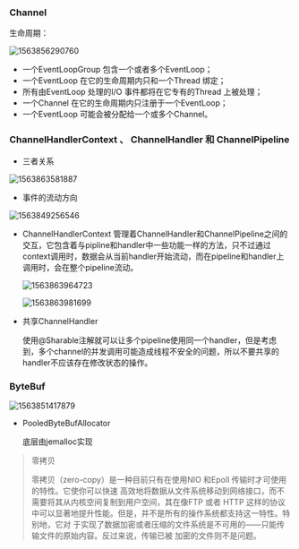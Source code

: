 ### Channel

生命周期：

![1563856290760](C:\Users\jing\AppData\Roaming\Typora\typora-user-images\1563856290760.png)




* 一个EventLoopGroup 包含一个或者多个EventLoop；
* 一个EventLoop 在它的生命周期内只和一个Thread 绑定；
* 所有由EventLoop 处理的I/O 事件都将在它专有的Thread 上被处理；
* 一个Channel 在它的生命周期内只注册于一个EventLoop；
* 一个EventLoop 可能会被分配给一个或多个Channel。



### ChannelHandlerContext 、 ChannelHandler 和 ChannelPipeline

* 三者关系

![1563863581887](C:\Users\jing\AppData\Roaming\Typora\typora-user-images\1563863581887.png)

* 事件的流动方向

![1563849256546](C:\Users\jing\AppData\Roaming\Typora\typora-user-images\1563849256546.png)



* ChannelHandlerContext   管理着ChannelHandler和ChannelPipeline之间的交互，它包含着与pipline和handler中一些功能一样的方法，只不过通过context调用时，数据会从当前handler开始流动，而在pipeline和handler上调用时，会在整个pipeline流动。

  ![1563863964723](C:\Users\jing\AppData\Roaming\Typora\typora-user-images\1563863964723.png)

  ![1563863981699](C:\Users\jing\AppData\Roaming\Typora\typora-user-images\1563863981699.png)

* 共享ChannelHandler

  使用@Sharable注解就可以让多个pipeline使用同一个handler，但是考虑到，多个channel的并发调用可能造成线程不安全的问题，所以不要共享的handler不应该存在修改状态的操作。

### ByteBuf

![1563851417879](C:\Users\jing\AppData\Roaming\Typora\typora-user-images\1563851417879.png)

* PooledByteBufAllocator

  底层由jemalloc实现



> 零拷贝
>
> 零拷贝（zero-copy）是一种目前只有在使用NIO 和Epoll 传输时才可使用的特性。它使你可以快速
> 高效地将数据从文件系统移动到网络接口，而不需要将其从内核空间复制到用户空间，其在像FTP 或者
> HTTP 这样的协议中可以显著地提升性能。但是，并不是所有的操作系统都支持这一特性。特别地，它对
> 于实现了数据加密或者压缩的文件系统是不可用的——只能传输文件的原始内容。反过来说，传输已被
> 加密的文件则不是问题。